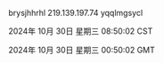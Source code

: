 brysjhhrhl 219.139.197.74 yqqlmgsycl

2024年 10月 30日 星期三 08:50:02 CST

2024年 10月 30日 星期三 00:50:02 GMT
